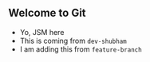 ## Welcome to Git

- Yo, JSM here
- This is coming from `dev-shubham`
- I am adding this from `feature-branch`